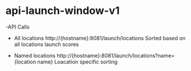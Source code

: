 # api-launch-window-v1
-API Calls
* All locations
http://{hostname}:8081/launch/locations
Sorted based on all locations launch scores

* Named locations
http://{hostname}:8081/launch/locations?name={location name}
Loacation specific sorting

